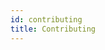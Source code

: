 ```yaml
---
id: contributing
title: Contributing
---
```


<!-- TODO Reference: https://sysl.io/docs/contribute/ -->
